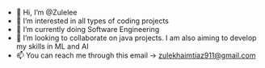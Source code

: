 - 👋 Hi, I’m @Zulelee
- 👀 I’m interested in all types of coding projects
- 🌱 I’m currently doing Software Engineering
- 💞️ I’m looking to collaborate on java projects. I am also aiming to develop my skills in ML and AI
- 📫 You can reach me through this email -> zulekhaimtiaz911@gmail.com

<!---
Zulelee/Zulelee is a ✨ special ✨ repository because its `README.md` (this file) appears on your GitHub profile.
You can click the Preview link to take a look at your changes.
--->
